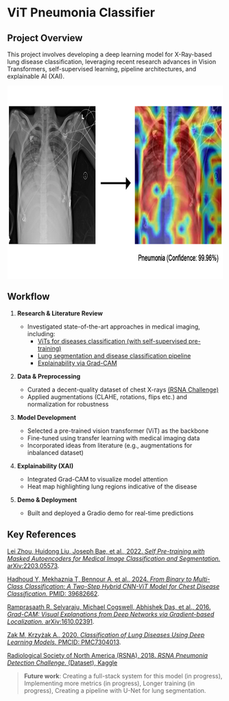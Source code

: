# ViT Pneumonia Classifier


## Project Overview

This project involves developing a deep learning model for X-Ray-based lung disease classification, leveraging recent research advances in Vision Transformers, self-supervised learning, pipeline architectures, and explainable AI (XAI).

<img src="visualisation.png" alt="Model Visualization" width="800" height="450" style="display: block; margin: 0 auto;"> 


## Workflow

1. **Research & Literature Review**
   - Investigated state-of-the-art approaches in medical imaging, including:
     - [ViTs for diseases classification (with self-supervised pre-training)](https://arxiv.org/abs/2203.05573)
     - [Lung segmentation and disease classification pipeline](https://www.ncbi.nlm.nih.gov/pmc/articles/PMC7304013/)
     - [Explainability via Grad-CAM](https://arxiv.org/abs/1610.02391)

2. **Data & Preprocessing**
   - Curated a decent-quality dataset of chest X-rays [(RSNA Challenge)](https://www.kaggle.com/competitions/rsna-pneumonia-detection-challenge/data)
   - Applied augmentations (CLAHE, rotations, flips etc.) and normalization for robustness

3. **Model Development**
   - Selected a pre-trained vision transformer (ViT) as the backbone
   - Fine-tuned using transfer learning with medical imaging data
   - Incorporated ideas from literature (e.g., augmentations for inbalanced dataset)

4. **Explainability (XAI)**
   - Integrated Grad-CAM to visualize model attention
   - Heat map highlighting lung regions indicative of the disease

5. **Demo & Deployment**
   - Built and deployed a Gradio demo for real-time predictions


## Key References  

[Lei Zhou, Huidong Liu, Joseph Bae, et al., 2022. *Self Pre-training with Masked Autoencoders for Medical Image Classification and Segmentation.* arXiv:2203.05573](https://arxiv.org/abs/2203.05573).  

[Hadhoud Y, Mekhaznia T, Bennour A, et al., 2024. *From Binary to Multi-Class Classification: A Two-Step Hybrid CNN-ViT Model for Chest Disease Classification.* PMID: 39682662](https://pubmed.ncbi.nlm.nih.gov/39682662/).  

[Ramprasaath R. Selvaraju, Michael Cogswell, Abhishek Das, et al., 2016. *Grad-CAM: Visual Explanations from Deep Networks via Gradient-based Localization.* arXiv:1610.02391](https://arxiv.org/abs/1610.02391).  

[Zak M, Krzyżak A., 2020. *Classification of Lung Diseases Using Deep Learning Models.* PMCID: PMC7304013](https://www.ncbi.nlm.nih.gov/pmc/articles/PMC7304013/). 

[Radiological Society of North America (RSNA), 2018. *RSNA Pneumonia Detection Challenge.* (Dataset), Kaggle](https://www.kaggle.com/competitions/rsna-pneumonia-detection-challenge/data)

> **Future work**: Creating a full-stack system for this model (in progress), Implementing more metrics (in progress), Longer training (in progress), Creating a pipeline with U-Net for lung segmentation.
